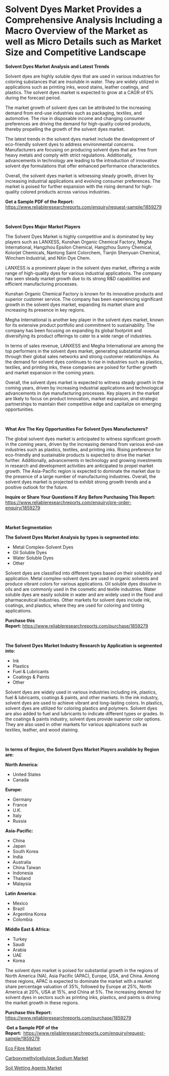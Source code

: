 <p><h1>Solvent Dyes Market Provides a Comprehensive Analysis Including a Macro Overview of the Market as well as Micro Details such as Market Size and Competitive Landscape</h1></p><p><strong>Solvent Dyes Market Analysis and Latest Trends</strong></p>
<p><p>Solvent dyes are highly soluble dyes that are used in various industries for coloring substances that are insoluble in water. They are widely utilized in applications such as printing inks, wood stains, leather coatings, and plastics. The solvent dyes market is expected to grow at a CAGR of 6% during the forecast period.</p><p>The market growth of solvent dyes can be attributed to the increasing demand from end-use industries such as packaging, textiles, and automotive. The rise in disposable income and changing consumer preferences are driving the demand for high-quality colored products, thereby propelling the growth of the solvent dyes market.</p><p>The latest trends in the solvent dyes market include the development of eco-friendly solvent dyes to address environmental concerns. Manufacturers are focusing on producing solvent dyes that are free from heavy metals and comply with strict regulations. Additionally, advancements in technology are leading to the introduction of innovative solvent dye formulations that offer enhanced performance characteristics.</p><p>Overall, the solvent dyes market is witnessing steady growth, driven by increasing industrial applications and evolving consumer preferences. The market is poised for further expansion with the rising demand for high-quality colored products across various industries.</p></p>
<p><strong>Get a Sample PDF of the Report:&nbsp;</strong> <a href="https://www.reliableresearchreports.com/enquiry/request-sample/1859279">https://www.reliableresearchreports.com/enquiry/request-sample/1859279</a></p>
<p>&nbsp;</p>
<p><strong>Solvent Dyes Major Market Players</strong></p>
<p><p>The Solvent Dyes Market is highly competitive and is dominated by key players such as LANXESS, Kunshan Organic Chemical Factory, Megha International, Hangzhou Epsilon Chemical, Hangzhou Sunny Chemical, Kolorjet Chemicals, Nantong Saint Colorchem, Tianjin Shenyuan Chemical, Winchem Industrial, and Nitin Dye Chem. </p><p>LANXESS is a prominent player in the solvent dyes market, offering a wide range of high-quality dyes for various industrial applications. The company has seen steady market growth due to its strong R&D capabilities and efficient manufacturing processes.</p><p>Kunshan Organic Chemical Factory is known for its innovative products and superior customer service. The company has been experiencing significant growth in the solvent dyes market, expanding its market share and increasing its presence in key regions.</p><p>Megha International is another key player in the solvent dyes market, known for its extensive product portfolio and commitment to sustainability. The company has been focusing on expanding its global footprint and diversifying its product offerings to cater to a wide range of industries.</p><p>In terms of sales revenue, LANXESS and Megha International are among the top performers in the solvent dyes market, generating substantial revenue through their global sales networks and strong customer relationships. As the demand for solvent dyes continues to rise in industries such as plastics, textiles, and printing inks, these companies are poised for further growth and market expansion in the coming years. </p><p>Overall, the solvent dyes market is expected to witness steady growth in the coming years, driven by increasing industrial applications and technological advancements in dye manufacturing processes. Key players in the market are likely to focus on product innovation, market expansion, and strategic partnerships to maintain their competitive edge and capitalize on emerging opportunities.</p></p>
<p>&nbsp;</p>
<p><strong>What Are The Key Opportunities For Solvent Dyes Manufacturers?</strong></p>
<p><p>The global solvent dyes market is anticipated to witness significant growth in the coming years, driven by the increasing demand from various end-use industries such as plastics, textiles, and printing inks. Rising preference for eco-friendly and sustainable products is expected to drive the market further. Additionally, advancements in technology and growing investments in research and development activities are anticipated to propel market growth. The Asia-Pacific region is expected to dominate the market due to the presence of a large number of manufacturing industries. Overall, the solvent dyes market is projected to exhibit strong growth trends and a positive outlook for the future.</p></p>
<p><strong>Inquire or Share Your Questions If Any Before Purchasing This Report:</strong> <a href="https://www.reliableresearchreports.com/enquiry/pre-order-enquiry/1859279">https://www.reliableresearchreports.com/enquiry/pre-order-enquiry/1859279</a></p>
<p>&nbsp;</p>
<p><strong>Market Segmentation</strong></p>
<p><strong>The Solvent Dyes Market Analysis by types is segmented into:</strong></p>
<p><ul><li>Metal Complex-Solvent Dyes</li><li>Oil Soluble Dyes</li><li>Water Soluble Dyes</li><li>Other</li></ul></p>
<p><p>Solvent dyes are classified into different types based on their solubility and application. Metal complex-solvent dyes are used in organic solvents and produce vibrant colors for various applications. Oil soluble dyes dissolve in oils and are commonly used in the cosmetic and textile industries. Water soluble dyes are easily soluble in water and are widely used in the food and pharmaceutical industries. Other markets for solvent dyes include ink, coatings, and plastics, where they are used for coloring and tinting applications.</p></p>
<p><strong>Purchase this Report:&nbsp;</strong><a href="https://www.reliableresearchreports.com/purchase/1859279">https://www.reliableresearchreports.com/purchase/1859279</a></p>
<p>&nbsp;</p>
<p><strong>The Solvent Dyes Market Industry Research by Application is segmented into:</strong></p>
<p><ul><li>Ink</li><li>Plastics</li><li>Fuel & Lubricants</li><li>Coatings & Paints</li><li>Other</li></ul></p>
<p><p>Solvent dyes are widely used in various industries including ink, plastics, fuel & lubricants, coatings & paints, and other markets. In the ink industry, solvent dyes are used to achieve vibrant and long-lasting colors. In plastics, solvent dyes are utilized for coloring plastics and polymers. Solvent dyes are also added to fuel and lubricants to indicate different types or grades. In the coatings & paints industry, solvent dyes provide superior color options. They are also used in other markets for various applications such as textiles, leather, and wood staining.</p></p>
<p>&nbsp;</p>
<p><strong>In terms of Region, the Solvent Dyes Market Players available by Region are:</strong></p>
<p>
    <p> <strong> North America: </strong>
        <ul>
            <li>United States</li>
            <li>Canada</li>
        </ul>
        </p> 
    <p> <strong> Europe: </strong>
        <ul>
            <li>Germany</li>
            <li>France</li>
            <li>U.K.</li>
            <li>Italy</li>
            <li>Russia</li>
        </ul>
        </p> 
    <p> <strong> Asia-Pacific: </strong>
        <ul>
            <li>China</li>
            <li>Japan</li>
            <li>South Korea</li>
            <li>India</li>
            <li>Australia</li>
            <li>China Taiwan</li>
            <li>Indonesia</li>
            <li>Thailand</li>
            <li>Malaysia</li>
        </ul>
        </p> 
    <p> <strong> Latin America: </strong>
        <ul>
            <li>Mexico</li>
            <li>Brazil</li>
            <li>Argentina Korea</li>
            <li>Colombia</li>
        </ul>
        </p> 
    <p> <strong> Middle East & Africa: </strong>
        <ul>
            <li>Turkey</li>
            <li>Saudi</li>
            <li>Arabia</li>
            <li>UAE</li>
            <li>Korea</li>
        </ul>
    </p>
    </p>
<p><p>The solvent dyes market is poised for substantial growth in the regions of North America (NA), Asia Pacific (APAC), Europe, USA, and China. Among these regions, APAC is expected to dominate the market with a market share percentage valuation of 35%, followed by Europe at 25%, North America at 20%, USA at 15%, and China at 5%. The increasing demand for solvent dyes in sectors such as printing inks, plastics, and paints is driving the market growth in these regions.</p></p>
<p><strong>Purchase this Report: </strong><a href="https://www.reliableresearchreports.com/purchase/1859279">https://www.reliableresearchreports.com/purchase/1859279</a></p>
<p>&nbsp;<strong>Get a Sample PDF of the Report:&nbsp;&nbsp;</strong><a href="https://www.reliableresearchreports.com/enquiry/request-sample/1859279">https://www.reliableresearchreports.com/enquiry/request-sample/1859279</a></p>
<p><strong></strong></p>
<p><p><a href="https://github.com/kufem1/Market-Research-Report-List-1/blob/main/eco-fibre-market.md">Eco Fibre Market</a></p><p><a href="https://github.com/RichRobinson5/Market-Research-Report-List-4/blob/main/carboxymethylcellulose-sodium-market.md">Carboxymethylcellulose Sodium Market</a></p><p><a href="https://github.com/singletonthaxterkelliehr2df/Market-Research-Report-List-1/blob/main/soil-wetting-agents-market.md">Soil Wetting Agents Market</a></p></p>